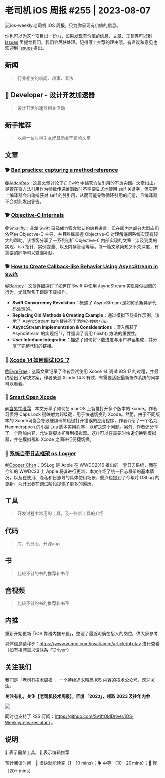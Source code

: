 # 老司机 iOS 周报 #255 | 2023-08-07

![ios-weekly](https://github.com/SwiftOldDriver/iOS-Weekly/blob/master/assets/ios-weekly.png?raw=true)
老司机 iOS 周报，只为你呈现有价值的信息。

你也可以为这个项目出一份力，如果发现有价值的信息、文章、工具等可以到 [Issues](https://github.com/SwiftOldDriver/iOS-Weekly/issues) 里提给我们，我们会尽快处理。记得写上推荐的理由哦。有建议和意见也欢迎到 [Issues](https://github.com/SwiftOldDriver/iOS-Weekly/issues) 提出。

## 新闻

> 行业相关的新闻、趣事、看法

##  Developer - 设计开发加速器

> 设计开发加速器相关活动

## 新手推荐

> 收集一些对新手友好且质量不错的文章

## 文章

### 🐕 [Bad practice: capturing a method reference](https://github.com/SwiftOldDriver/iOS-Weekly/issues/4137)

[@AidenRao](https://weibo.com/AidenRao)：这篇文章讨论了在 Swift 中捕获方法引用的不良实践。文章指出，尽管在将方法引用作为参数传递给函数时不需要显式地使用 self 关键字，但实际上编译器会自动捕获对 self 的强引用，从而可能导致循环引用的问题，且编译器不会对此发出警告。

### 🐕 [Objective-C Internals](https://alwaysprocessing.blog/series/objc-internals)
[@Smallfly](https://github.com/iostalks)：虽然 Swift 已经成为官方默认的编程语言，但在国内大部分大型应用依然由 Objective-C 主导，并且熟练掌握 Objective-C 对理解底层系统实现有较大的帮助。该博客分享了一系列剖析 Objective-C 内部实现的文章，涉及到类的实现、isa 指针、实例变量、以及内存管理等等。每一篇文章简短又不失深度，有需要的同学可以查漏补缺。

### 🐕 [How to Create Callback-like Behavior Using AsyncStream in Swift](https://swiftsenpai.com/swift/asyncstream-callback)

[@Barney](https://github.com/BarneyZhaoooo)：文章详细探讨了如何在 Swift 中使用 AsyncStream 实现类似回调的行为，尤其聚焦于跟踪下载操作。

* **Swift Concurrency Revolution**：概述了 AsyncStream 是如何革新异步代码处理的。
* **Replacing Old Methods & Creating Example**：通过模拟下载操作示例，演示了 AsyncStream 如何替换基于闭包的传统方法。
* **AsyncStream Implementation & Considerations**：深入解释了 AsyncStream 的实现细节，并强调了调用 finish() 方法的重要性。
* **User Interface Integration**：描述了如何将下载进度与用户界面集成，并分享了完整代码的链接。

### 🐎 [Xcode 14 如何调试 iOS 17](https://mp.weixin.qq.com/s/9K6gH-owQC_Oi6ZzRo2cRQ)

[@EyreFree](https://github.com/EyreFree)：这篇文章记录了作者尝试使用 Xcode 14 调试 iOS 17 的过程，并最终给出了解决方案，作者亲测 Xcode 14.3 有效，有需要适配最新操作系统的同学可以看看。

### 🐎 [Smart Open Xcode](https://christianselig.com/2023/08/smartly-open-xcode/)

[@含笑饮砒霜](https://weibo.com/chinafishnews/)：本文分享了如何在 macOS 上智能打开多个版本的 Xcode。作者习惯将 Caps Lock 键映射为超级键，用于快速切换到 Xcode。然而，由于不同版本的 Xcode可能会导致硬编码的热键打开错误的应用程序，作者介绍了一个名为 Hammerspoon 的小型 Lua 脚本实用程序，以解决这个问题。另外，作者还分享了一个附加内容，允许将脚本扩展到模拟器。这样可以在需要时快速切换到模拟器，并在模拟器和 Xcode 之间进行便捷切换。

### 🐎 [​系统自带日志框架 os.Logger](https://mp.weixin.qq.com/s/On3vVRu_gQwT9eT7Do62BQ)

[@Cooper Chen](https://github.com/cjlcooper)：OSLog 是 Apple 在 WWDC2016 推出的一套日志系统，而在今年的 WWDC23 上 Apple 将其进行更新，本文介绍了统一日志框架的基本情况，以及在使用、隐私和日志导的具体使用场景，重点也提到了今年对 OSLog 的更新，为开发者在调试阶段提供了更多的遍历。


## 工具

> 开发过程中常用的工具，及一些新工具的介绍

## 代码

> 库，代码段，开源app

## 书

> 比较不错的书的推荐和书评

## 音视频

> 比较不错的书的推荐和书评

## 内推

重新开始更新「iOS 靠谱内推专题」，整理了最近明确在招人的岗位，供大家参考

具体信息请移步：https://www.yuque.com/iosalliance/article/bhutav 进行查看（如有招聘需求请联系 iTDriverr）

## 关注我们

我们是「老司机技术周报」，一个持续追求精品 iOS 内容的技术公众号，欢迎关注。

**关注有礼，关注【老司机技术周报】，回复「2023」，领取 2023 及往年内参**

![](https://github.com/SwiftOldDriver/iOS-Weekly/blob/master/assets/qrcode_for_wechat.jpg?raw=true)

同时也支持了 RSS 订阅：https://github.com/SwiftOldDriver/iOS-Weekly/releases.atom 。

## 说明

🚧 表示需某工具，🌟 表示编辑推荐

预计阅读时间：🐎 很快就能读完（1 - 10 mins）；🐕 中等 （10 - 20 mins）；🐢 慢（20+ mins）
